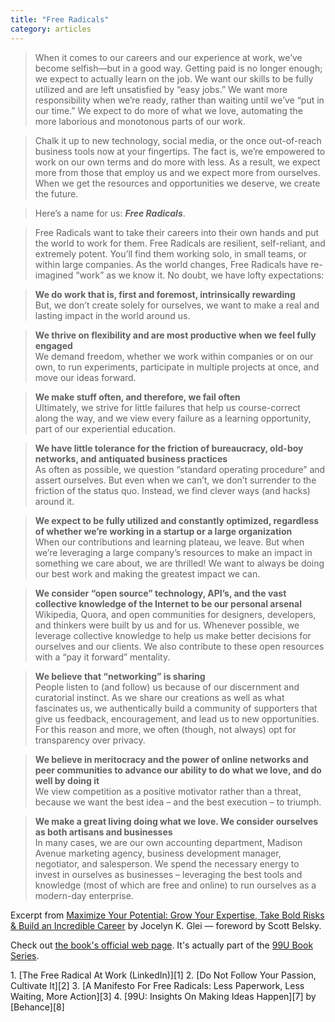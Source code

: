 ```yaml
---
title: "Free Radicals"
category: articles
---
```


> When it comes to our careers and our experience at work, we’ve become
> selfish—but in a good way. Getting paid is no longer enough; we expect to
> actually learn on the job. We want our skills to be fully utilized and are
> left unsatisfied by “easy jobs.” We want more responsibility when we’re
> ready, rather than waiting until we’ve “put in our time.” We expect to do
> more of what we love, automating the more laborious and monotonous parts
> of our work.

> Chalk it up to new technology, social media, or the once out-of-reach
> business tools now at your fingertips. The fact is, we’re empowered to
> work on our own terms and do more with less. As a result, we expect more
> from those that employ us and we expect more from ourselves. When we get
> the resources and opportunities we deserve, we create the future.

> Here’s a name for us: _**Free Radicals**_.

> Free Radicals want to take their careers into their own hands and put the
> world to work for them. Free Radicals are resilient, self-reliant, and
> extremely potent. You’ll find them working solo, in small teams, or within
> large companies. As the world changes, Free Radicals have re-imagined
> “work” as we know it. No doubt, we have lofty expectations:

> **We do work that is, first and foremost, intrinsically rewarding**  
> But, we don’t create solely for ourselves, we want to make a real and
> lasting impact in the world around us.

> **We thrive on flexibility and are most productive when we feel fully
> engaged**  
> We demand freedom, whether we work within companies or on our own, to run
> experiments, participate in multiple projects at once, and move our ideas
> forward.

> **We make stuff often, and therefore, we fail often**  
> Ultimately, we strive for little failures that help us course-correct
> along the way, and we view every failure as a learning opportunity, part
> of our experiential education.

> **We have little tolerance for the friction of bureaucracy, old-boy
> networks, and antiquated business practices**  
> As often as possible, we question “standard operating procedure” and
> assert ourselves. But even when we can’t, we don’t surrender to the
> friction of the status quo. Instead, we find clever ways (and hacks)
> around it.

> **We expect to be fully utilized and constantly optimized, regardless of
> whether we’re working in a startup or a large organization**  
> When our contributions and learning plateau, we leave. But when we’re
> leveraging a large company’s resources to make an impact in something we
> care about, we are thrilled! We want to always be doing our best work and
> making the greatest impact we can.

> **We consider “open source” technology, API’s, and the vast collective
> knowledge of the Internet to be our personal arsenal**  
> Wikipedia, Quora, and open communities for designers, developers, and
> thinkers were built by us and for us. Whenever possible, we leverage
> collective knowledge to help us make better decisions for ourselves and
> our clients. We also contribute to these open resources with a “pay it
> forward” mentality.

> **We believe that “networking” is sharing**  
> People listen to (and follow) us because of our discernment and curatorial
> instinct. As we share our creations as well as what fascinates us, we
> authentically build a community of supporters that give us feedback,
> encouragement, and lead us to new opportunities. For this reason and more,
> we often (though, not always) opt for transparency over privacy.

> **We believe in meritocracy and the power of online networks and peer
> communities to advance our ability to do what we love, and do well by
> doing it**  
> We view competition as a positive motivator rather than a threat, because
> we want the best idea – and the best execution – to triumph.

> **We make a great living doing what we love. We consider ourselves as both
> artisans and businesses**  
> In many cases, we are our own accounting department, Madison Avenue
> marketing agency, business development manager, negotiator, and
> salesperson. We spend the necessary energy to invest in ourselves as
> businesses – leveraging the best tools and knowledge (most of which are
> free and online) to run ourselves as a modern-day enterprise.

Excerpt from [Maximize Your Potential: Grow Your Expertise, Take Bold Risks
& Build an Incredible Career][4] by Jocelyn K. Glei — foreword by Scott
Belsky.

Check out [the book's official web page][5]. It's actually part of the [99U
Book Series][6].

<div markdown="1" class="post-footnotes">
1. [The Free Radical At Work (LinkedIn)][1]
2. [Do Not Follow Your Passion, Cultivate It][2]
3. [A Manifesto For Free Radicals: Less Paperwork, Less Waiting, More Action][3]
4. [99U: Insights On Making Ideas Happen][7] by [Behance][8]
</div>

[1]: http://www.linkedin.com/today/post/article/20130924212836-4074853-the-free-radical-at-work
[2]: http://www.farnamstreetblog.com/2013/10/maximize-your-potential-99u/
[3]: http://99u.com/articles/7098/a-manifesto-for-free-radicals-less-paperwork-less-waiting-more-action
[4]: http://amzn.to/GMGIZJ
[5]: http://99u.com/book/maximize-your-potential
[6]: http://99u.com/book
[7]: http://99u.com/
[8]: http://www.behance.net/
